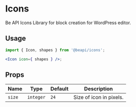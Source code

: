 # Icons

Be API Icons Library for block creation for WordPress editor.

## Usage

```jsx
import { Icon, shapes } from '@beapi/icons';

<Icon icon={ shapes } />;
```

## Props

| Name   | Type      | Default | Description             |
| ------ | --------- | ------- | ----------------------- |
| `size` | `integer` | `24`    | Size of icon in pixels. |

